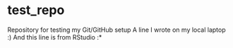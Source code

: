 # test_repo
Repository for testing my Git/GitHub setup
A line I wrote on my local laptop :)
And this line is from RStudio :*